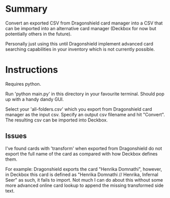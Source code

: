 # Summary

Convert an exported CSV from Dragonshield card manager into a CSV that can be imported into an alternative card manager (Deckbox for now 
but potentially others in the future). 

Personally just using this until Dragonshield implement advanced card searching capabilities in your
inventory which is not currently possible.

# Instructions

Requires python.

Run 'python main.py' in this directory in your favourite terminal. Should pop up with a handy dandy GUI.

Select your 'all-folders.csv' which you export from Dragonshield card manager as the input csv.
Specify an output csv filename and hit "Convert". The resulting csv can be imported into Deckbox.

## Issues

I've found cards with 'transform' when exported from Dragonshield do not export the full name of the card as compared with how 
Deckbox defines them. 

For example: Dragonshield exports the card "Henrika Domnathi", however, in Deckbox this card is defined as "Henrika Domnathi // Henrika, Infernal Seer"
as such, it fails to import. Not much I can do about this without some more advanced online card lookup to append the missing transformed side text.
